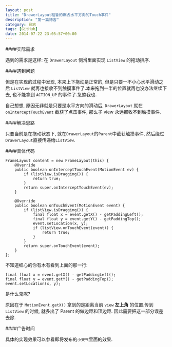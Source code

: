 ```yaml
---
layout: post
title: "DrawerLayout粗鲁的霸占水平方向的Touch事件"
description: "第一篇博客"
category: 日志
tags: [GitHub]
date: 2014-07-22 23:05:57+00:00
---
```


####实际需求

遇到的需求是这样: 在 `DrawerLayout` 侧滑里面实现 `ListView` 的拖动排序.

####遇到问题

但是在实现的过程中发现, 本来上下拖动是正常的, 但是只要一不小心水平滑动之后 `ListView` 就再也接收不到触摸事件了.本来拖到一半的位置就再也没办法继续下去, 也不能拿到 `ACTION_UP` 的事件了.急煞我也.

自己想想, 原因无非就是只要是水平方向的滑动后, `DrawerLayout` 就在 `onInterceptTouchEvent` 截获了点击事件, 那么子 view 永远都收不到触摸事件.

####解决思路

只要当前是在拖动状态下, 就在`DrawerLayout`的`Parent`中截获触摸事件, 然后绕过`DrawerLayout`直接传递给`ListView`.

####具体代码

    FrameLayout content = new FrameLayout(this) {
        @Override
        public boolean onInterceptTouchEvent(MotionEvent ev) {
            if (listView.isDragging()) {
                return true;
            }
            return super.onInterceptTouchEvent(ev);
        }

        @Override
        public boolean onTouchEvent(MotionEvent event) {
            if (listView.isDragging()) {
                final float x = event.getX() - getPaddingLeft();
                final float y = event.getY() - getPaddingTop();
                event.setLocation(x, y);
                if (listView.onTouchEvent(event)) {
                    return true;
                }
            }
            return super.onTouchEvent(event);
        }
    };
    
    
不知道细心的你有木有看到上面的那一行:

    final float x = event.getX() - getPaddingLeft();
    final float y = event.getY() - getPaddingTop();
    event.setLocation(x, y);
    
    
是什么鬼呢?

原因在于 `MotionEvent.getX()` 拿到的是距离当前 `view` **左上角** 的位置.传到 `ListView` 的时候, 就多出了 Parent 的做边距和顶边距. 因此需要把这一部分误差去除.

####广告时间

具体的实现效果可以参看即将发布的`小天气`里面的效果.